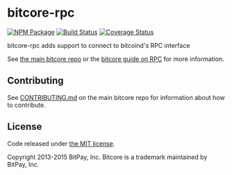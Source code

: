 bitcore-rpc
=======

[![NPM Package](https://img.shields.io/npm/v/bitcore-rpc.svg?style=flat-square)](https://www.npmjs.org/package/bitcore-rpc)
[![Build Status](https://img.shields.io/travis/bitpay/bitcore-rpc.svg?branch=master&style=flat-square)](https://travis-ci.org/bitpay/bitcore-rpc)
[![Coverage Status](https://img.shields.io/coveralls/bitpay/bitcore-rpc.svg)](https://coveralls.io/r/bitpay/bitcore-rpc)

bitcore-rpc adds support to connect to bitcoind's RPC interface

See [the main bitcore repo](https://github.com/bitpay/bitcore) or the [bitcore guide on RPC](http://bitcore.io/guide/jsonrpc.html) for more information.

## Contributing

See [CONTRIBUTING.md](https://github.com/bitpay/bitcore) on the main bitcore repo for information about how to contribute.

## License

Code released under [the MIT license](https://github.com/bitpay/bitcore/blob/master/LICENSE).

Copyright 2013-2015 BitPay, Inc. Bitcore is a trademark maintained by BitPay, Inc.
